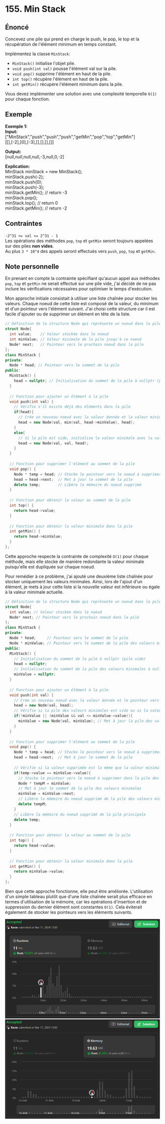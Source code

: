 # 155. Min Stack

## Énoncé

Concevez une pile qui prend en charge le push, le pop, le top et la récupération de l'élément minimum en temps constant.

Implémentez la classe `MinStack`:

- `MinStack()` initialise l'objet pile.
- `void push(int val)` pousse l'élément val sur la pile.
- `void pop()` supprime l'élément en haut de la pile.
- `int top()` récupère l'élément en haut de la pile.
- `int getMin()` récupère l'élément minimum dans la pile.

Vous devez implémenter une solution avec une complexité temporelle `O(1)` pour chaque fonction.

## Exemple

**Exemple 1:**  
**Input:**  
["MinStack","push","push","push","getMin","pop","top","getMin"]  
[[],[-2],[0],[-3],[],[],[],[]]

**Output:**  
[null,null,null,null,-3,null,0,-2]

**Explication:**  
MinStack minStack = new MinStack();  
minStack.push(-2);  
minStack.push(0);  
minStack.push(-3);  
minStack.getMin(); // return -3  
minStack.pop();  
minStack.top(); // return 0  
minStack.getMin(); // return -2

## Contraintes

`-2^31 <= val <= 2^31 - 1`  
Les opérations des méthodes `pop`, `top` et `getMin` seront toujours appelées sur des piles **non vides**.  
Au plus `3 * 10^4` des appels seront effectués vers `push`, `pop`, `top` et `getMin`.

## Note personnelle

En prenant en compte la contrainte spécifiant qu'aucun appel aux méthodes `pop`, `top` et `getMin` ne serait effectué sur une pile vide, j'ai décidé de ne pas inclure les vérifications nécessaires pour optimiser le temps d'exécution.

Mon approche initiale consistait à utiliser une liste chaînée pour stocker les valeurs. Chaque noeud de cette liste est composé de la valeur, du minimum et d'un pointeur vers l'élément suivant. J'ai choisi cette structure car il est facile d'ajouter ou de supprimer un élément en tête de la liste.

```cpp
// Définition de la structure Node qui représente un noeud dans la pile
struct Node{
  int value;    // Valeur stockée dans le noeud
  int minValue; // Valeur minimale de la pile jusqu'à ce noeud
  Node* next;   // Pointeur vers le prochain noeud dans la pile
};
class MinStack {
private:
  Node * head; // Pointeur vers le sommet de la pile
public:
  MinStack() {
    head = nullptr; // Initialisation du sommet de la pile à nullptr (pile vide)
  }

  // Fonction pour ajouter un élément à la pile
  void push(int val) {
    // Vérifie s'il existe déjà des éléments dans la pile
    if(head){
      // Crée un nouveau noeud avec la valeur donnée et la valeur minimale mise à jour
      head = new Node(val, min(val, head->minValue), head);
    }
    else{
      // Si la pile est vide, initialise la valeur minimale avec la valeur donnée
      head = new Node(val, val, head);
    }
  }

  // Fonction pour supprimer l'élément au sommet de la pile
  void pop() {
    Node * temp = head; // Stocke le pointeur vers le noeud à supprimer
    head = head->next;  // Met à jour le sommet de la pile
    delete temp;        // Libère la mémoire du noeud supprimé
  }

  // Fonction pour obtenir la valeur au sommet de la pile
  int top() {
    return head->value;
  }

  // Fonction pour obtenir la valeur minimale dans la pile
  int getMin() {
    return head->minValue;
  }
};
```

Cette approche respecte la contrainte de complexité `O(1)` pour chaque méthode, mais elle stocke de manière redondante la valeur minimale puisqu'elle est dupliquée sur chaque noeud.

Pour remédier à ce problème, j'ai ajouté une deuxième liste chaînée pour stocker uniquement les valeurs minimales. Ainsi, lors de l'ajout d'un élément, je mets à jour cette liste si la nouvelle valeur est inférieure ou égale à la valeur minimale actuelle.

```cpp
// Définition de la structure Node qui représente un noeud dans la pile
struct Node{
  int value; // Valeur stockée dans le noeud
  Node* next; // Pointeur vers le prochain noeud dans la pile
};
class MinStack {
private:
  Node * head;     // Pointeur vers le sommet de la pile
  Node * minValue; // Pointeur vers le sommet de la pile des valeurs minimales
public:
  MinStack() {
    // Initialisation du sommet de la pile à nullptr (pile vide)
    head = nullptr;
    // Initialisation du sommet de la pile des valeurs minimales à nullptr
    minValue = nullptr;
  }

  // Fonction pour ajouter un élément à la pile
  void push(int val) {
    // Crée un nouveau noeud avec la valeur donnée et le pointeur vers le prochain noeud
    head = new Node(val, head);
    // Vérifie si la pile des valeurs minimales est vide ou si la valeur à ajouter est inférieure ou égale à la valeur minimale actuelle
    if(!minValue || (minValue && val <= minValue->value)){
      minValue = new Node(val, minValue); // Met à jour la pile des valeurs minimales avec la nouvelle valeur
    }
  }

  // Fonction pour supprimer l'élément au sommet de la pile
  void pop() {
    Node * temp = head; // Stocke le pointeur vers le noeud à supprimer
    head = head->next;  // Met à jour le sommet de la pile

    // Vérifie si la valeur supprimée est la même que la valeur minimale actuelle
    if(temp->value == minValue->value){
      // Stocke le pointeur vers le noeud à supprimer dans la pile des valeurs minimales
      Node * tempM = minValue;
      // Met à jour le sommet de la pile des valeurs minimales
      minValue = minValue->next;
      // Libère la mémoire du noeud supprimé de la pile des valeurs minimales
      delete tempM;
    }
    // Libère la mémoire du noeud supprimé de la pile principale
    delete temp;
  }

  // Fonction pour obtenir la valeur au sommet de la pile
  int top() {
    return head->value;
  }

  // Fonction pour obtenir la valeur minimale dans la pile
  int getMin() {
    return minValue->value;
  }
};
```

Bien que cette approche fonctionne, elle peut être améliorée. L'utilisation d'un simple tableau plutôt que d'une liste chaînée serait plus efficace en termes d'utilisation de la mémoire, car les opérations d'insertion et de suppression du dernier élément sont constantes `O(1)`. Cela éviterait également de stocker les pointeurs vers les éléments suivants.

<img src="./imgs/runtime.png"/>
<img src="./imgs/memory.png"/>
